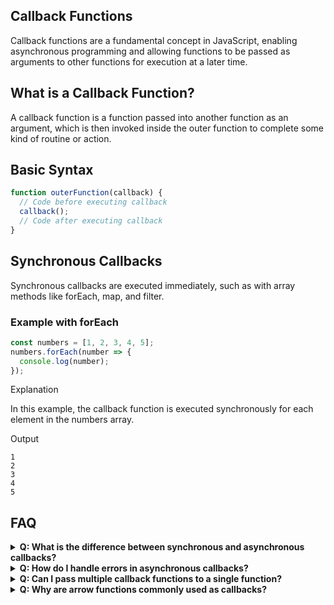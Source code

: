 ## Callback Functions

Callback functions are a fundamental concept in JavaScript, enabling asynchronous programming and allowing functions to be passed as arguments to other functions for execution at a later time.

## What is a Callback Function?

A callback function is a function passed into another function as an argument, which is then invoked inside the outer function to complete some kind of routine or action.

## Basic Syntax

```js filename="callback-basic.js" copy
function outerFunction(callback) {
  // Code before executing callback
  callback();
  // Code after executing callback
}
```

## Synchronous Callbacks
Synchronous callbacks are executed immediately, such as with array methods like forEach, map, and filter.

### Example with forEach
```js filename="callback-basic.js" copy
const numbers = [1, 2, 3, 4, 5];
numbers.forEach(number => {
  console.log(number);
});
```

Explanation

In this example, the callback function is executed synchronously for each element in the numbers array.

Output
```output
1
2
3
4
5
```



## FAQ
<details>
  <summary><strong>Q: What is the difference between synchronous and asynchronous callbacks?</strong></summary>
  <p><strong>A:</strong> Synchronous callbacks are executed immediately within the function they are passed to, whereas asynchronous callbacks are executed at a later time, typically after an asynchronous operation completes.</p>
</details>
<details>
  <summary><strong>Q: How do I handle errors in asynchronous callbacks?</strong></summary>
  <p><strong>A:</strong> Always check for error arguments in your callback function and handle them appropriately, often by logging the error or taking corrective action. For example, when using `fs.readFile`, the first argument in the callback is an error object.</p>
</details>
<details>
  <summary><strong>Q: Can I pass multiple callback functions to a single function?</strong></summary>
  <p><strong>A:</strong> Yes, you can pass multiple callback functions to a single function by including them as additional arguments and invoking them as needed within the function body.</p>
</details>
<details>
  <summary><strong>Q: Why are arrow functions commonly used as callbacks?</strong></summary>
  <p><strong>A:</strong> Arrow functions provide a concise syntax and automatically bind `this` lexically, making them a popular choice for callbacks, especially in methods like `map`, `forEach`, and `filter`.</p>
</details>